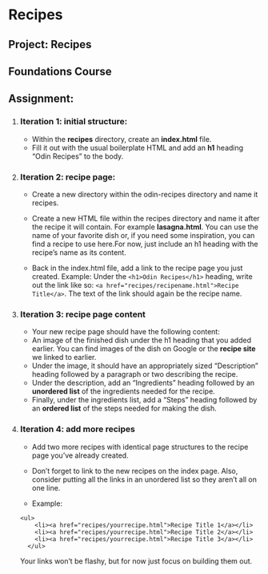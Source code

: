 # Recipes
## Project: Recipes
## Foundations Course

## Assignment:
1. ### Iteration 1: initial structure:
   - Within the **recipes** directory, create an **index.html** file.
   - Fill it out with the usual boilerplate HTML and add an **h1** heading “Odin Recipes” to the body.

2. ### Iteration 2: recipe page:
   - Create a new directory within the odin-recipes directory and name it recipes.

   - Create a new HTML file within the recipes directory and name it after the recipe it will contain. For example **lasagna.html**. You can use the name of your favorite dish or, if you need some inspiration, you can find a recipe to use here.For now, just include an h1 heading with the recipe’s name as its content.

   - Back in the index.html file, add a link to the recipe page you just created. Example: Under the `<h1>Odin Recipes</h1>` heading, write out the link like so: `<a href="recipes/recipename.html">Recipe Title</a>`. The text of the link should again be the recipe name.

3. ### Iteration 3: recipe page content
   - Your new recipe page should have the following content:
   - An image of the finished dish under the h1 heading that you added earlier. You can find images of the dish on Google or the **recipe site** we linked to earlier.
   -  Under the image, it should have an appropriately sized “Description” heading followed by a paragraph or two describing the recipe.
   -  Under the description, add an “Ingredients” heading followed by an **unordered list** of the ingredients needed for the recipe.
   -  Finally, under the ingredients list, add a “Steps” heading followed by an **ordered list** of the steps needed for making the dish.

1. ### Iteration 4: add more recipes
   - Add two more recipes with identical page structures to the recipe page you’ve already created.
   - Don’t forget to link to the new recipes on the index page. Also, consider putting all the links in an unordered list so they aren’t all on one line.
  
   - Example:
    ```
    <ul>
        <li><a href="recipes/yourrecipe.html">Recipe Title 1</a></li>
        <li><a href="recipes/yourrecipe.html">Recipe Title 2</a></li>
        <li><a href="recipes/yourrecipe.html">Recipe Title 3</a></li>
      </ul>
    ```
    Your links won’t be flashy, but for now just focus on building them out.